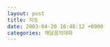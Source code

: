 ```yaml
---
layout: post
title: 지도
date: 2003-04-20 16:48:12 +0900
categories: 깨달음의대화
---
```

<img src="./assets/attach/images/198/084/001/1050824892.JPG" border="0" alt="" />
